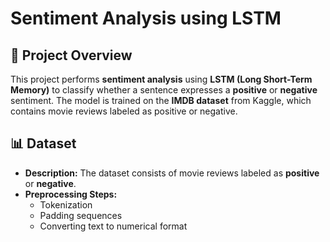 # Sentiment Analysis using LSTM

## 📌 Project Overview
This project performs **sentiment analysis** using **LSTM (Long Short-Term Memory)** to classify whether a sentence expresses a **positive** or **negative** sentiment. The model is trained on the **IMDB dataset** from Kaggle, which contains movie reviews labeled as positive or negative.

## 📊 Dataset

- **Description:** The dataset consists of movie reviews labeled as **positive** or **negative**.
- **Preprocessing Steps:**  
  - Tokenization  
  - Padding sequences  
  - Converting text to numerical format  

